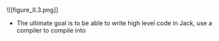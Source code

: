 ![[figure_II.3.png]]

- The ultimate goal is to be able to write high level code in Jack, use a compiler to compile into